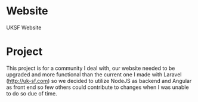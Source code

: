 # Website
UKSF Website

# Project
This project is for a community I deal with, our website needed to be upgraded and more functional than the current one I made with Laravel (http://uk-sf.com) so we decided to utilize NodeJS as backend and Angular as front end so few others could contribute to changes when I was unable to do so due of time.  

